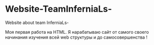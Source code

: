 # Website-TeamInferniaLs-
Website about team InferniaLs-

Моя первая работа на HTML. Я нарабатываю сайт от самого своего начинания изучения всей web структуры и до самосовершенства !

